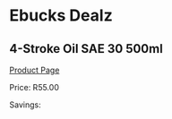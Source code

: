 
# Ebucks Dealz
## 4-Stroke Oil SAE 30 500ml
[Product Page](https://www.ebucks.com/web/shop/productSelected.do?prodId=1200605165&catId=1234943356)

Price: R55.00

Savings: 


	